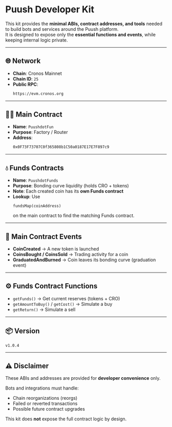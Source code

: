 # Puush Developer Kit

This kit provides the **minimal ABIs, contract addresses, and tools** needed to build bots and services around the Puush platform.  
It is designed to expose only the **essential functions and events**, while keeping internal logic private.

---

## 🌐 Network

- **Chain**: Cronos Mainnet  
- **Chain ID**: `25`  
- **Public RPC**:  
  ```txt
  https://evm.cronos.org
  ```

---

## 🔴🔵 Main Contract

- **Name**: `PuushdotFun`  
- **Purpose**: Factory / Router  
- **Address**:  
  ```txt
  0x0F73F73707C0f365808b1C50a0187E17E7F897c9
  ```

---

## 💧 Funds Contracts

- **Name**: `PuushdotFunds`  
- **Purpose**: Bonding curve liquidity (holds CRO + tokens)  
- **Note**: Each created coin has its **own Funds contract**  
- **Lookup**: Use  
  ```solidity
  fundsMap(coinAddress)
  ```  
  on the main contract to find the matching Funds contract.

---

## 📡 Main Contract Events

- **CoinCreated** → A new token is launched  
- **CoinsBought / CoinsSold** → Trading activity for a coin  
- **GraduatedAndBurned** → Coin leaves its bonding curve (graduation event)

---

## ⚙️ Funds Contract Functions

- `getFunds()` → Get current reserves (tokens + CRO)  
- `getAmountToBuy()` / `getCost()` → Simulate a buy  
- `getReturn()` → Simulate a sell  

---

## 📦 Version

`v1.0.4`

---

## ⚠️ Disclaimer

These ABIs and addresses are provided for **developer convenience** only.  

Bots and integrations must handle:
- Chain reorganizations (reorgs)  
- Failed or reverted transactions  
- Possible future contract upgrades  

This kit does **not** expose the full contract logic by design.
